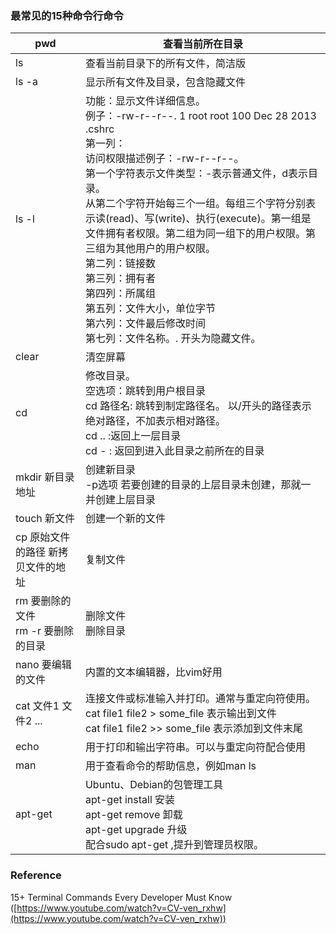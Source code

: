 ### 最常见的15种命令行命令

| pwd                                     | 查看当前所在目录                                             |
| --------------------------------------- | ------------------------------------------------------------ |
| ls                                      | 查看当前目录下的所有文件，简洁版                             |
| ls -a                                   | 显示所有文件及目录，包含隐藏文件                             |
| ls -l                                   | 功能：显示文件详细信息。<br />例子：-rw-r--r--.  1 root root  100 Dec 28  2013 .cshrc<br />第一列：<br />访问权限描述例子：-rw-r--r--。<br />第一个字符表示文件类型：-表示普通文件，d表示目录。<br />从第二个字符开始每三个一组。每组三个字符分别表示读(read)、写(write)、执行(execute)。第一组是文件拥有者权限。第二组为同一组下的用户权限。第三组为其他用户的用户权限。<br />第二列：链接数<br />第三列：拥有者<br />第四列：所属组<br />第五列：文件大小，单位字节<br />第六列：文件最后修改时间<br />第七列：文件名称。. 开头为隐藏文件。 |
| clear                                   | 清空屏幕                                                     |
| cd                                      | 修改目录。<br />空选项：跳转到用户根目录<br />cd 路径名: 跳转到制定路径名。 以/开头的路径表示绝对路径，不加表示相对路径。<br />cd .. :返回上一层目录<br />cd - : 返回到进入此目录之前所在的目录 |
| mkdir 新目录地址                        | 创建新目录<br />-p选项 若要创建的目录的上层目录未创建，那就一并创建上层目录 |
| touch 新文件                            | 创建一个新的文件                                             |
| cp 原始文件的路径 新拷贝文件的地址      | 复制文件                                                     |
| rm 要删除的文件<br />rm -r 要删除的目录 | 删除文件<br />删除目录                                       |
| nano 要编辑的文件                       | 内置的文本编辑器，比vim好用                                  |
| cat 文件1 文件2 ...                     | 连接文件或标准输入并打印。通常与重定向符使用。<br />cat file1 file2 > some_file 表示输出到文件<br />cat file1 file2 >> some_file 表示添加到文件末尾 |
| echo                                    | 用于打印和输出字符串。可以与重定向符配合使用                 |
| man                                     | 用于查看命令的帮助信息，例如man ls                           |
| apt-get                                 | Ubuntu、Debian的包管理工具<br />apt-get install 安装<br />apt-get remove 卸载<br />apt-get upgrade 升级<br />配合sudo apt-get ,提升到管理员权限。 |



### Reference

15+ Terminal Commands Every Developer Must Know ([https://www.youtube.com/watch?v=CV-ven_rxhw](https://www.youtube.com/watch?v=CV-ven_rxhw))
